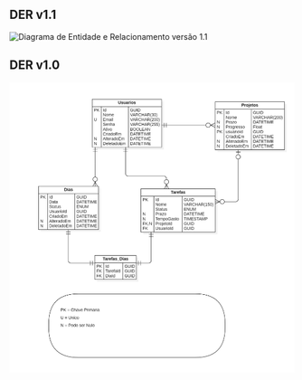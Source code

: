 
## DER v1.1
![Diagrama de Entidade e Relacionamento versão 1.1](Pasted%20image%2020230509160459.png)

## DER v1.0


![Diagrama de Entidade e Relacionamento v1](/Assets/Pasted%20image%2020230329155340.png)